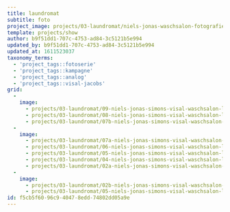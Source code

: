 ```yaml
---
title: laundromat
subtitle: foto
project_image: projects/03-laundromat/niels-jonas-waschsalon-fotografie.jpg
template: projects/show
author: b9f51dd1-707c-4753-ad84-3c5121b5e994
updated_by: b9f51dd1-707c-4753-ad84-3c5121b5e994
updated_at: 1611523037
taxonomy_terms:
  - 'project_tags::fotoserie'
  - 'project_tags::kampagne'
  - 'project_tags::analog'
  - 'project_tags::visal-jacobs'
grid:
  -
    image:
      - projects/03-laundromat/09-niels-jonas-simons-visal-waschsalon-laundromat-fotografie-flensburg-ektar100.jpg
      - projects/03-laundromat/08-niels-jonas-simons-visal-waschsalon-laundromat-fotografie-flensburg-ektar100.jpg
      - projects/03-laundromat/07b-niels-jonas-simons-visal-waschsalon-laundromat-fotografie-flensburg-ektar100.jpg
  -
    image:
      - projects/03-laundromat/07a-niels-jonas-simons-visal-waschsalon-laundromat-fotografie-flensburg-ektar100.jpg
      - projects/03-laundromat/06-niels-jonas-simons-visal-waschsalon-laundromat-fotografie-flensburg-ektar100.jpg
      - projects/03-laundromat/05-niels-jonas-simons-visal-waschsalon-laundromat-fotografie-flensburg-ektar100.jpg
      - projects/03-laundromat/04-niels-jonas-simons-visal-waschsalon-laundromat-fotografie-flensburg-ektar100.jpg
      - projects/03-laundromat/02a-niels-jonas-simons-visal-waschsalon-laundromat-fotografie-flensburg-ektar100.jpg
  -
    image:
      - projects/03-laundromat/02b-niels-jonas-simons-visal-waschsalon-laundromat-fotografie-flensburg-ektar100.jpg
      - projects/03-laundromat/05-niels-jonas-simons-visal-waschsalon-laundromat-fotografie-flensburg-ektar100.jpg
id: f5cb5f60-96c9-4047-8edd-74802dd05a9e
---
```

